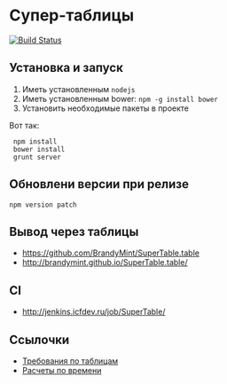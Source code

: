 Супер-таблицы
=============

[![Build Status](http://jenkins.icfdev.ru/buildStatus/icon?job=SuperTable)](http://jenkins.icfdev.ru/job/SuperTable/)

Установка и запуск
--

1. Иметь установленным `nodejs`
2. Иметь установленным bower: `npm -g install bower`
3. Установить необходимые пакеты в проекте

Вот так:

     npm install
     bower install
     grunt server


Обновлени версии при релизе
--

    npm version patch
    
    
Вывод через таблицы
--

* https://github.com/BrandyMint/SuperTable.table
* http://brandymint.github.io/SuperTable.table/


CI
--

* http://jenkins.icfdev.ru/job/SuperTable/
    
    
Ссылочки
--

* [Требования по таблицам](https://docs.google.com/document/d/1HaSXBDeTPiObSU9t-4Bn6tahMwEWLX8XIE-HnxtWkbU/edit?disco=AAAAAHuGPJE#)
* [Расчеты по времени](https://docs.google.com/spreadsheet/ccc?key=0ArR1ApxjK8jPdGZIR1Utby1sbE9vNVZYTndhVlIweFE#gid=0)


